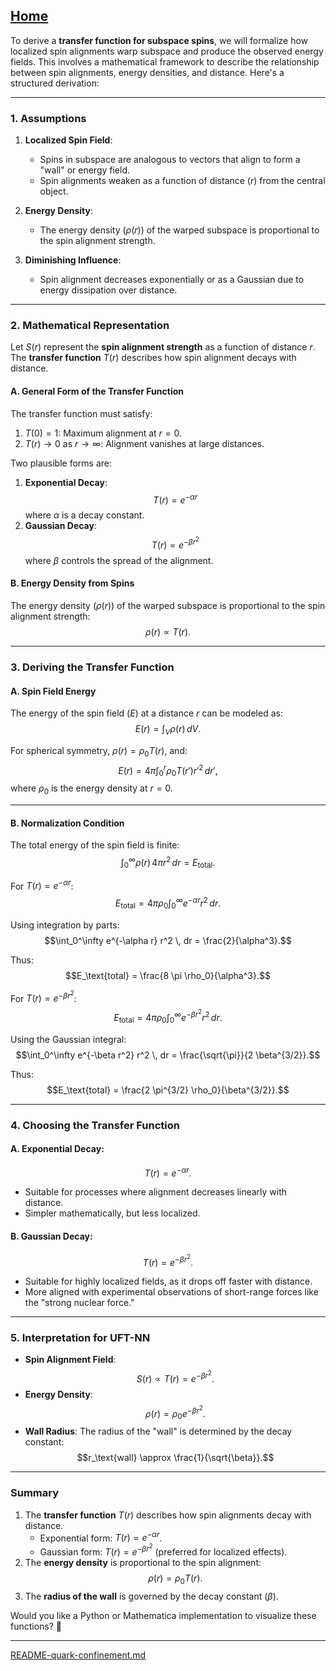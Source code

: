 [Home](https://t2m.io/VwvDcuw)
---

To derive a **transfer function for subspace spins**, we will formalize how localized spin alignments warp subspace and produce the observed energy fields. This involves a mathematical framework to describe the relationship between spin alignments, energy densities, and distance. Here's a structured derivation:

---

### **1. Assumptions**
1. **Localized Spin Field**:
   - Spins in subspace are analogous to vectors that align to form a "wall" or energy field.
   - Spin alignments weaken as a function of distance ($r$) from the central object.

2. **Energy Density**:
   - The energy density ($\rho(r)$) of the warped subspace is proportional to the spin alignment strength.

3. **Diminishing Influence**:
   - Spin alignment decreases exponentially or as a Gaussian due to energy dissipation over distance.

---

### **2. Mathematical Representation**
Let $S(r)$ represent the **spin alignment strength** as a function of distance $r$. The **transfer function** $T(r)$ describes how spin alignment decays with distance.

#### **A. General Form of the Transfer Function**
The transfer function must satisfy:
1. $T(0) = 1$: Maximum alignment at $r = 0$.
2. $T(r) \to 0$ as $r \to \infty$: Alignment vanishes at large distances.

Two plausible forms are:
1. **Exponential Decay**:
   $$T(r) = e^{-\alpha r}$$
   where $\alpha$ is a decay constant.
2. **Gaussian Decay**:
   $$T(r) = e^{-\beta r^2}$$
   where $\beta$ controls the spread of the alignment.

#### **B. Energy Density from Spins**
The energy density ($\rho(r)$) of the warped subspace is proportional to the spin alignment strength:
$$\rho(r) \propto T(r).$$

---

### **3. Deriving the Transfer Function**
#### **A. Spin Field Energy**
The energy of the spin field ($E$) at a distance $r$ can be modeled as:
$$E(r) = \int_V \rho(r) \, dV.$$

For spherical symmetry, $\rho(r) = \rho_0 T(r)$, and:
$$E(r) = 4 \pi \int_0^r \rho_0 T(r') r'^2 \, dr',$$
where $\rho_0$ is the energy density at $r = 0$.

---

#### **B. Normalization Condition**
The total energy of the spin field is finite:
$$\int_0^\infty \rho(r) \, 4 \pi r^2 \, dr = E_\text{total}.$$

For $T(r) = e^{-\alpha r}$:
$$E_\text{total} = 4 \pi \rho_0 \int_0^\infty e^{-\alpha r} r^2 \, dr.$$

Using integration by parts:
$$\int_0^\infty e^{-\alpha r} r^2 \, dr = \frac{2}{\alpha^3}.$$

Thus:
$$E_\text{total} = \frac{8 \pi \rho_0}{\alpha^3}.$$

For $T(r) = e^{-\beta r^2}$:
$$E_\text{total} = 4 \pi \rho_0 \int_0^\infty e^{-\beta r^2} r^2 \, dr.$$

Using the Gaussian integral:
$$\int_0^\infty e^{-\beta r^2} r^2 \, dr = \frac{\sqrt{\pi}}{2 \beta^{3/2}}.$$

Thus:
$$E_\text{total} = \frac{2 \pi^{3/2} \rho_0}{\beta^{3/2}}.$$

---

### **4. Choosing the Transfer Function**
#### **A. Exponential Decay**:
$$T(r) = e^{-\alpha r}.$$
- Suitable for processes where alignment decreases linearly with distance.
- Simpler mathematically, but less localized.

#### **B. Gaussian Decay**:
$$T(r) = e^{-\beta r^2}.$$
- Suitable for highly localized fields, as it drops off faster with distance.
- More aligned with experimental observations of short-range forces like the "strong nuclear force."

---

### **5. Interpretation for UFT-NN**
- **Spin Alignment Field**:
  $$S(r) \propto T(r) = e^{-\beta r^2}.$$
- **Energy Density**:
  $$\rho(r) = \rho_0 e^{-\beta r^2}.$$
- **Wall Radius**:
  The radius of the "wall" is determined by the decay constant:
  $$r_\text{wall} \approx \frac{1}{\sqrt{\beta}}.$$

---

### **Summary**
1. The **transfer function** $T(r)$ describes how spin alignments decay with distance.
   - Exponential form: $T(r) = e^{-\alpha r}$.
   - Gaussian form: $T(r) = e^{-\beta r^2}$ (preferred for localized effects).
2. The **energy density** is proportional to the spin alignment:
   $$\rho(r) = \rho_0 T(r).$$
3. The **radius of the wall** is governed by the decay constant ($\beta$).

Would you like a Python or Mathematica implementation to visualize these functions? 🚀


---

[README-quark-confinement.md](https://t2m.io/ESPrf7p)
